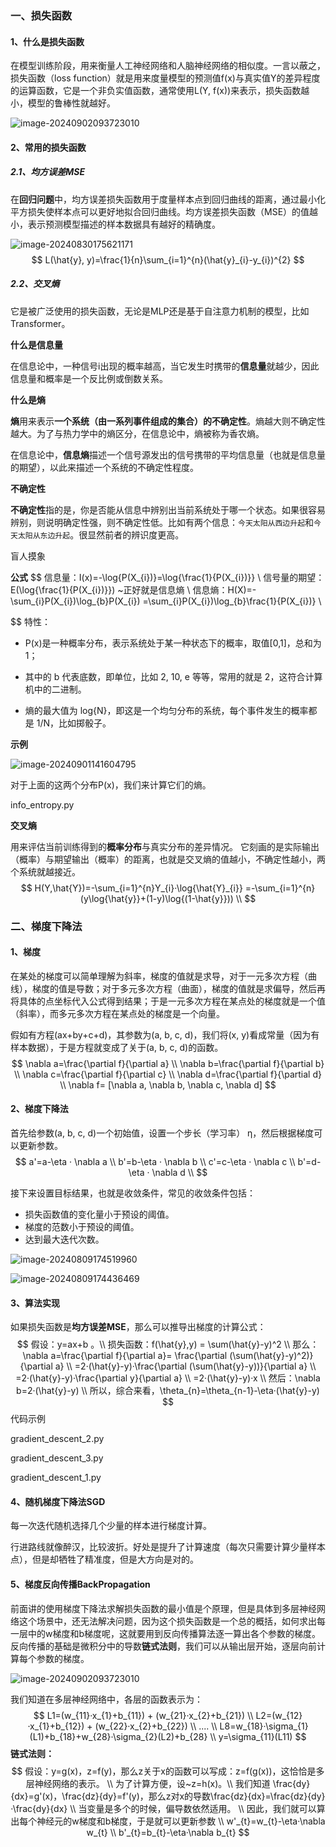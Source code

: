 ### 一、损失函数

#### 1、什么是损失函数

在模型训练阶段，用来衡量人工神经网络和人脑神经网络的相似度。一言以蔽之，损失函数（loss function）就是用来度量模型的预测值f(x)与真实值Y的差异程度的运算函数，它是一个非负实值函数，通常使用L(Y, f(x))来表示，损失函数越小，模型的鲁棒性就越好。

![image-20240902093723010](D:\dev\php\magook\trunk\server\md\img\image-20240902093723010.png)



#### 2、常用的损失函数

##### 2.1、均方误差MSE

在**回归问题**中，均方误差损失函数用于度量样本点到回归曲线的距离，通过最小化平方损失使样本点可以更好地拟合回归曲线。均方误差损失函数（MSE）的值越小，表示预测模型描述的样本数据具有越好的精确度。

![image-20240830175621171](D:\dev\php\magook\trunk\server\md\img\image-20240830175621171.png)
$$
L(\hat{y}, y)=\frac{1}{n}\sum_{i=1}^{n}(\hat{y}_{i}-y_{i})^{2}
$$


##### 2.2、交叉熵

它是被广泛使用的损失函数，无论是MLP还是基于自注意力机制的模型，比如Transformer。



**什么是信息量**

在信息论中，一种信号i出现的概率越高，当它发生时携带的**信息量**就越少，因此信息量和概率是一个反比例或倒数关系。



**什么是熵**

**熵**用来表示**一个系统（由一系列事件组成的集合）**的**不确定性**。熵越大则不确定性越大。为了与热力学中的熵区分，在信息论中，熵被称为香农熵。

在信息论中，**信息熵**描述一个信号源发出的信号携带的平均信息量（也就是信息量的期望），以此来描述一个系统的不确定性程度。



**不确定性**

**不确定性**指的是，你是否能从信息中辨别出当前系统处于哪一个状态。如果很容易辨别，则说明确定性强，则不确定性低。比如有两个信息：`今天太阳从西边升起`和`今天太阳从东边升起`。很显然前者的辨识度更高。

盲人摸象



**公式**
$$
信息量：I(x)=-\log{P(X_{i})}=\log{\frac{1}{P(X_{i})}} \\
信号量的期望：E(\log{\frac{1}{P(X_{i})}}) ~正好就是信息熵 \\
信息熵：H(X)=-\sum_{i}P(X_{i})\log_{b}P(X_{i})
=\sum_{i}P(X_{i})\log_{b}\frac{1}{P(X_{i})} \\
$$
特性：

- P(x)是一种概率分布，表示系统处于某一种状态下的概率，取值[0,1]，总和为1；

- 其中的 b 代表底数，即单位，比如 2, 10, e 等等，常用的就是 2，这符合计算机中的二进制。

- 熵的最大值为 log{N}，即这是一个均匀分布的系统，每个事件发生的概率都是 1/N，比如掷骰子。



**示例**

![image-20240901141604795](D:\dev\php\magook\trunk\server\md\img\image-20240901141604795.png)

对于上面的这两个分布P(x)，我们来计算它们的熵。

info_entropy.py



**交叉熵**

用来评估当前训练得到的**概率分布**与真实分布的差异情况。 它刻画的是实际输出（概率）与期望输出（概率）的距离，也就是交叉熵的值越小，不确定性越小，两个系统就越接近。
$$
H(Y,\hat{Y})=-\sum_{i=1}^{n}Y_{i}·\log{\hat{Y}_{i}}
=-\sum_{i=1}^{n}(y\log{\hat{y}}+(1-y)\log{(1-\hat{y}})) \\
$$


### 二、梯度下降法

#### 1、梯度

在某处的梯度可以简单理解为斜率，梯度的值就是求导，对于一元多次方程（曲线），梯度的值是导数；对于多元多次方程（曲面），梯度的值就是求偏导，然后再将具体的点坐标代入公式得到结果；于是一元多次方程在某点处的梯度就是一个值（斜率），而多元多次方程在某点处的梯度是一个向量。



假如有方程(ax+by+c+d)，其参数为(a, b, c, d)，我们将(x, y)看成常量（因为有样本数据），于是方程就变成了关于(a, b, c, d)的函数。
$$
\nabla a=\frac{\partial f}{\partial a} \\
\nabla b=\frac{\partial f}{\partial b} \\
\nabla c=\frac{\partial f}{\partial c} \\
\nabla d=\frac{\partial f}{\partial d} \\
\nabla f= [\nabla a, \nabla b, \nabla c, \nabla d]
$$


#### 2、梯度下降法



首先给参数(a, b, c, d)一个初始值，设置一个步长（学习率） η，然后根据梯度可以更新参数。
$$
a'=a-\eta · \nabla a \\
b'=b-\eta · \nabla b \\
c'=c-\eta · \nabla c \\
b'=d-\eta · \nabla d \\
$$


接下来设置目标结果，也就是收敛条件，常见的收敛条件包括：

- 损失函数值的变化量小于预设的阈值。
- 梯度的范数小于预设的阈值。
- 达到最大迭代次数。



![image-20240809174519960](D:\dev\php\magook\trunk\server\md\img\image-20240809174519960.png)



![image-20240809174436469](D:\dev\php\magook\trunk\server\md\img\image-20240809174436469.png)





#### 3、算法实现

如果损失函数是**均方误差MSE**，那么可以推导出梯度的计算公式：
$$
假设：y=ax+b 。\\
损失函数：f(\hat{y},y) = \sum(\hat{y}-y)^2 \\
那么：\nabla a=\frac{\partial f}{\partial a}= \frac{\partial (\sum(\hat{y}-y)^2)}{\partial a} \\
=2·(\hat{y}-y)·\frac{\partial (\sum(\hat{y}-y))}{\partial a} \\
=2·(\hat{y}-y)·\frac{\partial y}{\partial a} \\
=2·(\hat{y}-y)·x \\
然后：\nabla b=2·(\hat{y}-y) \\
所以，综合来看，\theta_{n}=\theta_{n-1}-\eta·(\hat{y}-y)
$$
代码示例

gradient_descent_2.py

gradient_descent_3.py

gradient_descent_1.py



#### 4、随机梯度下降法SGD

每一次迭代随机选择几个少量的样本进行梯度计算。

行进路线就像醉汉，比较波折。好处是提升了计算速度（每次只需要计算少量样本点），但是却牺牲了精准度，但是大方向是对的。



#### 5、梯度反向传播BackPropagation

前面讲的使用梯度下降法求解损失函数的最小值是个原理，但是具体到多层神经网络这个场景中，还无法解决问题，因为这个损失函数是一个总的概括，如何求出每一层中的w梯度和b梯度呢，这就要用到反向传播算法逐一算出各个参数的梯度。反向传播的基础是微积分中的导数**链式法则**，我们可以从输出层开始，逐层向前计算每个参数的梯度。

![image-20240902093723010](D:\dev\php\magook\trunk\server\md\img\image-20240902093723010.png)

我们知道在多层神经网络中，各层的函数表示为：
$$
L1=(w_{11}·x_{1}+b_{11}) + (w_{21}·x_{2}+b_{21}) \\
L2=(w_{12}·x_{1}+b_{12}) + (w_{22}·x_{2}+b_{22}) \\
.... \\
L8=w_{18}·\sigma_{1}(L1)+b_{18}+w_{28}·\sigma_{2}(L2)+b_{28} \\
y=\sigma_{11}(L11)
$$
**链式法则：**
$$
假设：y=g(x)，z=f(y)，那么z关于x的函数可以写成：z=f(g(x))，这恰恰是多层神经网络的表示。 \\ 
为了计算方便，设~z=h(x)。\\
我们知道 \frac{dy}{dx}=g'(x)，\frac{dz}{dy}=f'(y)，那么z对x的导数\frac{dz}{dx}=\frac{dz}{dy}·\frac{dy}{dx} \\
当变量是多个的时候，偏导数依然适用。 \\
因此，我们就可以算出每个神经元的w梯度和b梯度，于是就可以更新参数 \\
w'_{t}=w_{t}-\eta·\nabla w_{t} \\
b'_{t}=b_{t}-\eta·\nabla b_{t}
$$




